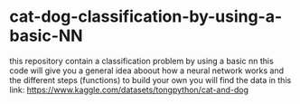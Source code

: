 # cat-dog-classification-by-using-a-basic-NN
this repository contain a classification problem by using a basic nn 
this code will give you a general idea aboout how a neural network works and the different steps (functions) to build your own 
you will find the data in this link: https://www.kaggle.com/datasets/tongpython/cat-and-dog
